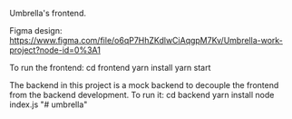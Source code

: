 Umbrella's frontend.

Figma design:
https://www.figma.com/file/o6qP7HhZKdlwCiAqgpM7Kv/Umbrella-work-project?node-id=0%3A1

To run the frontend:
cd frontend
yarn install
yarn start

The backend in this project is a mock backend to decouple the frontend from the backend development.
To run it:
cd backend
yarn install
node index.js
"# umbrella" 
